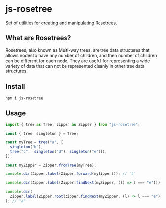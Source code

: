# js-rosetree

Set of utilities for creating and manipulating Rosetrees.

## What are Rosetrees?

Rosetrees, also known as Multi-way trees, are tree data structures that allows nodes to have any number of children, and then number of children can be different for each node. They are useful for representing a wide variety of data that can not be represented cleanly in other tree data structures.

## Install

```sh
npm i js-rosetree
```

## Usage

```js
import { tree as Tree, zipper as Zipper } from "js-rosetree";

const { tree, singleton } = Tree;

const myTree = tree("a", [
  singleton("b"),
  tree("c", [singleton("d"), singleton("e")]),
]);

const myZipper = Zipper.fromTree(myTree);

console.dir(Zipper.label(Zipper.forward(myZipper))); // "b"

console.dir(Zipper.label(Zipper.findNext(myZipper, (l) => l === "e"))); // "e"

console.dir(
  Zipper.label(Zipper.root(Zipper.findNext(myZipper, (l) => l === "e")))
); // "a"
```

